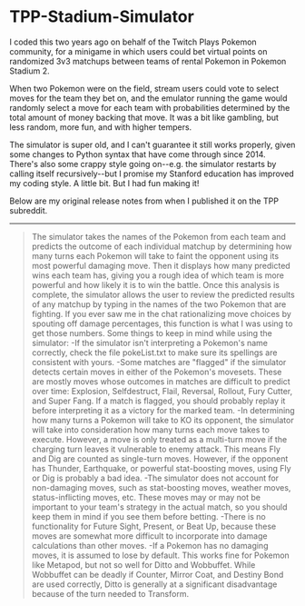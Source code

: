 # TPP-Stadium-Simulator

I coded this two years ago on behalf of the Twitch Plays Pokemon community, for a minigame in which users could bet virtual points on randomized 3v3 matchups between teams of rental Pokemon in Pokemon Stadium 2. 

When two Pokemon were on the field, stream users could vote to select moves for the team they bet on, and the emulator running the game would randomly select a move for each team with probabilities determined by the total amount of money backing that move. It was a bit like gambling, but less random, more fun, and with higher tempers.

The simulator is super old, and I can't guarantee it still works properly, given some changes to Python syntax that have come through since 2014. There's also some crappy style going on--e.g. the simulator restarts by calling itself recursively--but I promise my Stanford education has improved my coding style. A little bit. But I had fun making it!

Below are my original release notes from when I published it on the TPP subreddit.

---

>The simulator takes the names of the Pokemon from each team and predicts the outcome of each individual matchup by determining how many turns each Pokemon will take to faint the opponent using its most powerful damaging move. Then it displays how many predicted wins each team has, giving you a rough idea of which team is more powerful and how likely it is to win the battle.
>Once this analysis is complete, the simulator allows the user to review the predicted results of any matchup by typing in the names of the two Pokemon that are fighting. If you ever saw me in the chat rationalizing move choices by spouting off damage percentages, this function is what I was using to get those numbers.
>Some things to keep in mind while using the simulator:
>-If the simulator isn't interpreting a Pokemon's name correctly, check the file pokeList.txt to make sure its spellings are consistent with yours.
>-Some matches are "flagged" if the simulator detects certain moves in either of the Pokemon's movesets. These are mostly moves whose outcomes in matches are difficult to predict over time: Explosion, Selfdestruct, Flail, Reversal, Rollout, Fury Cutter, and Super Fang. If a match is flagged, you should probably replay it before interpreting it as a victory for the marked team.
>-In determining how many turns a Pokemon will take to KO its opponent, the simulator will take into consideration how many turns each move takes to execute. However, a move is only treated as a multi-turn move if the charging turn leaves it vulnerable to enemy attack. This means Fly and Dig are counted as single-turn moves. However, if the opponent has Thunder, Earthquake, or powerful stat-boosting moves, using Fly or Dig is probably a bad idea.
>-The simulator does not account for non-damaging moves, such as stat-boosting moves, weather moves, status-inflicting moves, etc. These moves may or may not be important to your team's strategy in the actual match, so you should keep them in mind if you see them before betting.
>-There is no functionality for Future Sight, Present, or Beat Up, because these moves are somewhat more difficult to incorporate into damage calculations than other moves.
>-If a Pokemon has no damaging moves, it is assumed to lose by default. This works fine for Pokemon like Metapod, but not so well for Ditto and Wobbuffet. While Wobbuffet can be deadly if Counter, Mirror Coat, and Destiny Bond are used correctly, Ditto is generally at a significant disadvantage because of the turn needed to Transform.
